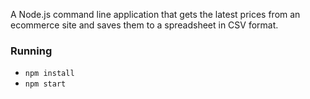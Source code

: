 A Node.js command line application that gets the latest prices from an ecommerce site and saves them to a spreadsheet in CSV format.

### Running
* `npm install`
* `npm start`
